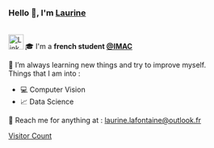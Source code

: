 ### Hello 👋, I'm [Laurine](https://laflaurine.github.io/portfolio/) 

<br/>
<a href="https://www.linkedin.com/in/laurine-lafontaine-826545148">
  <img align="left" alt="Linkedin" width="30px" src="https://image.flaticon.com/icons/svg/2111/2111465.svg" />
</a>

:mortar_board: I'm a **french student [@IMAC](https://www.ingenieur-imac.fr/)**<br/>

:notebook: I’m always learning new things and try to improve myself. <br/>
Things that I am into :
  -  :computer: Computer Vision
  - :chart_with_upwards_trend: Data Science


:e-mail: Reach me for anything at : <laurine.lafontaine@outlook.fr>

[Visitor Count](https://profile-counter.glitch.me/{LafLaurine}/count.svg)